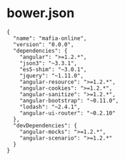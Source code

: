 # bower.json
    {
      "name": "mafia-online",
      "version": "0.0.0",
      "dependencies": {
        "angular": ">=1.2.*",
        "json3": "~3.3.1",
        "es5-shim": "~3.0.1",
        "jquery": "~1.11.0",
        "angular-resource": ">=1.2.*",
        "angular-cookies": ">=1.2.*",
        "angular-sanitize": ">=1.2.*",
        "angular-bootstrap": "~0.11.0",
        "lodash": "~2.4.1",
        "angular-ui-router": "~0.2.10"
      },
      "devDependencies": {
        "angular-mocks": ">=1.2.*",
        "angular-scenario": ">=1.2.*"
      }
    }
